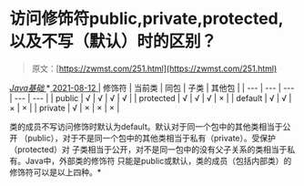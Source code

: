 <!--yml
category: 未分类
date: 0001-01-01 00:00:00
-->

# 访问修饰符public,private,protected,以及不写（默认）时的区别？

> 原文：[https://zwmst.com/251.html](https://zwmst.com/251.html)

   [ *Java基础* ](https://zwmst.com/java%e5%9f%ba%e7%a1%80)*[ <time datetime="2021-08-12T16:53:40+08:00"> 2021-08-12 </time> ](https://zwmst.com/251.html)  | 修饰符 | 当前类 | 同包 | 子类 | 其他包 |
| --- | --- | --- | --- | --- |
| public | √ | √ | √ | √ |
| protected | √ | √ | √ | × |
| default | √ | √ | × | × |
| private | √ | × | × | × |

类的成员不写访问修饰时默认为default。默认对于同一个包中的其他类相当于公开 （public），对于不是同一个包中的其他类相当于私有（private）。受保护（protected）对 子类相当于公开，对不是同一包中的没有父子关系的类相当于私有。Java中，外部类的修饰符 只能是public或默认，类的成员（包括内部类）的修饰符可以是以上四种。*